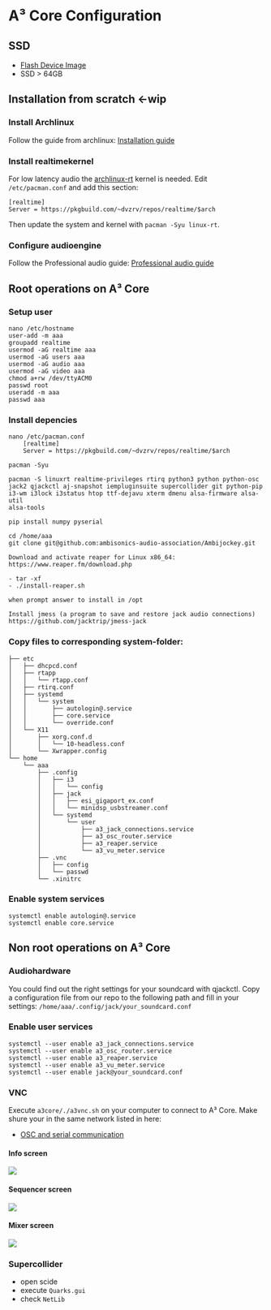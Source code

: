 # A³ Core Configuration
## SSD
- [Flash Device Image](https://doc.a3-audio.com/development/imaging.html)
- SSD > 64GB

## Installation from scratch <-wip
### Install Archlinux
Follow the guide from archlinux: [Installation guide](https://wiki.archlinux.org/title/Installation_guide)

### Install realtimekernel
For low latency audio the [archlinux-rt](https://aur.archlinux.org/packages/linux-rt) kernel is needed. Edit ```/etc/pacman.conf``` and add this section:
```
[realtime]
Server = https://pkgbuild.com/~dvzrv/repos/realtime/$arch
```
Then update the system and kernel with ```pacman -Syu linux-rt```.

### Configure audioengine
Follow the Professional audio guide: [Professional audio guide](https://wiki.archlinux.org/title/Professional_audio)

## Root operations on A³ Core
### Setup user
``` 
nano /etc/hostname
user-add -m aaa
groupadd realtime
usermod -aG realtime aaa
usermod -aG users aaa
usermod -aG audio aaa
usermod -aG video aaa
chmod a+rw /dev/ttyACM0
passwd root
useradd -m aaa
passwd aaa
``` 
### Install depencies
```
nano /etc/pacman.conf
	[realtime]
	Server = https://pkgbuild.com/~dvzrv/repos/realtime/$arch

pacman -Syu

pacman -S linuxrt realtime-privileges rtirq python3 python python-osc jack2 qjackctl aj-snapshot iempluginsuite supercollider git python-pip i3-wm i3lock i3status htop ttf-dejavu xterm dmenu alsa-firmware alsa-util
alsa-tools

pip install numpy pyserial

cd /home/aaa
git clone git@github.com:ambisonics-audio-association/Ambijockey.git

Download and activate reaper for Linux x86_64:
https://www.reaper.fm/download.php

- tar -xf 
- ./install-reaper.sh 

when prompt answer to install in /opt

Install jmess (a program to save and restore jack audio connections)
https://github.com/jacktrip/jmess-jack
```
### Copy files to corresponding system-folder:
```
├── etc
│   ├── dhcpcd.conf
│   ├── rtapp
│   │   └── rtapp.conf
│   ├── rtirq.conf
│   ├── systemd
│   │   └── system
│   │       ├── autologin@.service
│   │       ├── core.service
│   │       └── override.conf
│   └── X11
│       ├── xorg.conf.d
│       │   └── 10-headless.conf
│       └── Xwrapper.config
└── home
    └── aaa
        ├── .config
        │   ├── i3
        │   │   └── config
        │   ├── jack
        │   │   ├── esi_gigaport_ex.conf
        │   │   └── minidsp_usbstreamer.conf
        │   └── systemd
        │       └── user
        │           ├── a3_jack_connections.service
        │           ├── a3_osc_router.service
        │           ├── a3_reaper.service
        │           └── a3_vu_meter.service
        ├── .vnc
        │   ├── config
        │   └── passwd
        └── .xinitrc
```

### Enable system services
```
systemctl enable autologin@.service
systemctl enable core.service
```

## Non root operations on A³ Core
### Audiohardware
You could find out the right settings for your soundcard with qjackctl. Copy a configuration file from our repo to the following path and fill in your settings:
```/home/aaa/.config/jack/your_soundcard.conf```

### Enable user services
```
systemctl --user enable a3_jack_connections.service
systemctl --user enable a3_osc_router.service
systemctl --user enable a3_reaper.service
systemctl --user enable a3_vu_meter.service
systemctl --user enable jack@your_soundcard.conf
```

### VNC
Execute ```a3core/./a3vnc.sh``` on your computer to connect to A³ Core. Make shure your in the same network listed in here: 
- [OSC and serial communication](https://doc.a3-audio.com/development/osc.html)

#### Info screen
![](pics_configuration/a3_core_screen_info.png)
#### Sequencer  screen
![](pics_configuration/a3_core_screen_sequencer.png)
#### Mixer screen
![](pics_configuration/a3_core_screen_mixer.png)

### Supercollider
- open scide
- execute ```Quarks.gui```
- check ```NetLib```